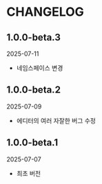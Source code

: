 # CHANGELOG

## 1.0.0-beta.3

2025-07-11

- 네임스페이스 변경

## 1.0.0-beta.2

2025-07-09

- 에디터의 여러 자잘한 버그 수정

## 1.0.0-beta.1

2025-07-07

- 최초 버전
